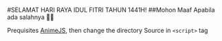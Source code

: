 #SELAMAT HARI RAYA IDUL FITRI TAHUN 1441H!
##Mohon Maaf Apabila ada salahnya 🙏🙏

Prequisites <a href='https://animejs.com'>AnimeJS</a>, then change the directory Source in ```<script>``` tag